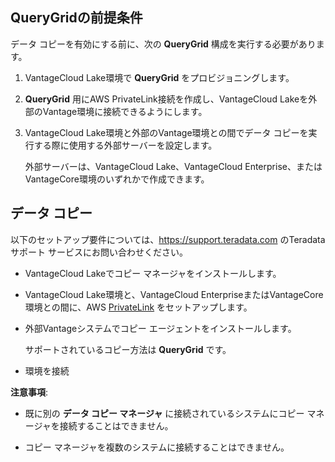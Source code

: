 QueryGridの前提条件
-------------------

データ コピーを有効にする前に、次の **QueryGrid** 構成を実行する必要があります。

1.  VantageCloud Lake環境で **QueryGrid** をプロビジョニングします。

2.  **QueryGrid** 用にAWS PrivateLink接続を作成し、VantageCloud Lakeを外部のVantage環境に接続できるようにします。

3.  VantageCloud Lake環境と外部のVantage環境との間でデータ コピーを実行する際に使用する外部サーバーを設定します。

    外部サーバーは、VantageCloud Lake、VantageCloud Enterprise、またはVantageCore環境のいずれかで作成できます。

データ コピー
-------------

以下のセットアップ要件については、<https://support.teradata.com> のTeradataサポート サービスにお問い合わせください。

-   VantageCloud Lakeでコピー マネージャをインストールします。

-   VantageCloud Lake環境と、VantageCloud EnterpriseまたはVantageCore環境との間に、AWS [PrivateLink](dvp1707442265467.md) をセットアップします。

-   外部Vantageシステムでコピー エージェントをインストールします。

    サポートされているコピー方法は **QueryGrid** です。

-   環境を接続

**注意事項**:

-   既に別の **データ コピー マネージャ** に接続されているシステムにコピー マネージャを接続することはできません。

-   コピー マネージャを複数のシステムに接続することはできません。
